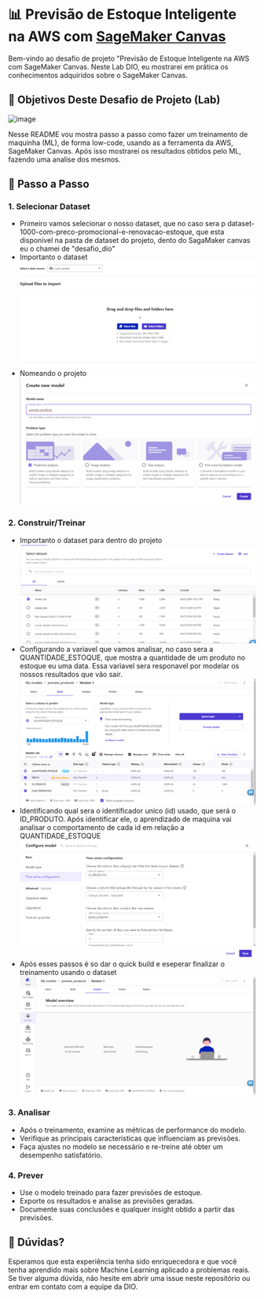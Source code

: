 # 📊 Previsão de Estoque Inteligente na AWS com [SageMaker Canvas](https://aws.amazon.com/pt/sagemaker/canvas/)

Bem-vindo ao desafio de projeto "Previsão de Estoque Inteligente na AWS com SageMaker Canvas. Neste Lab DIO, eu mostrarei em prática os conhecimentos adquiridos sobre o SageMaker Canvas.

## 🎯 Objetivos Deste Desafio de Projeto (Lab)

![image](https://github.com/digitalinnovationone/lab-aws-sagemaker-canvas-estoque/assets/730492/72f5c21f-5562-491e-aa42-2885a3184650)

Nesse README vou mostra passo a passo como fazer um treinamento de maquinha (ML), de forma low-code, usando as a ferramenta da AWS, SageMaker Canvas. Após isso mostrarei os resultados obtidos pelo ML, fazendo uma analise dos mesmos.


## 🚀 Passo a Passo

### 1. Selecionar Dataset

-  Primeiro vamos selecionar o nosso dataset, que no caso sera p dataset-1000-com-preco-promocional-e-renovacao-estoque, que esta disponivel na pasta de dataset do projeto, dento do SagaMaker canvas eu o chamei de "desafio_dio"
-  Importanto o dataset
  ![image](https://github.com/Caio-Henriquee/lab-aws-sagemaker-canvas-estoque/blob/main/img/Captura%20de%20tela%202024-06-27%20225554.png?raw=true)
-  Nomeando o projeto
  ![image](https://github.com/Caio-Henriquee/lab-aws-sagemaker-canvas-estoque/blob/main/img/Captura%20de%20tela%202024-06-27%20225639.png)


### 2. Construir/Treinar

-  Importanto o dataset para dentro do projeto
   ![image](https://github.com/Caio-Henriquee/lab-aws-sagemaker-canvas-estoque/blob/main/img/Captura%20de%20tela%202024-06-27%20225704.png?raw=true)
-  Configurando a variavel que vamos analisar, no caso sera a QUANTIDADE_ESTOQUE, que mostra a quantidade de um produto no estoque eu uma data. Essa variavel sera responavel por modelar os nossos resultados que vão sair.
   ![image](https://github.com/Caio-Henriquee/lab-aws-sagemaker-canvas-estoque/blob/main/img/Captura%20de%20tela%202024-06-27%20231422.png?raw=true)
-  Identificando qual sera o identificador unico (id) usado, que será o ID_PRODUTO. Após identificar ele, o aprendizado de maquina vai analisar o comportamento de cada id em relação a QUANTIDADE_ESTOQUE
   ![image](https://github.com/Caio-Henriquee/lab-aws-sagemaker-canvas-estoque/blob/main/img/Captura%20de%20tela%202024-06-27%20231449.png?raw=true)
-  Após esses passos é so dar o quick build e eseperar finalizar o treinamento usando o dataset
   ![image](https://github.com/Caio-Henriquee/lab-aws-sagemaker-canvas-estoque/blob/main/img/Captura%20de%20tela%202024-06-27%20231521.png?raw=true)

### 3. Analisar

-   Após o treinamento, examine as métricas de performance do modelo.
-   Verifique as principais características que influenciam as previsões.
-   Faça ajustes no modelo se necessário e re-treine até obter um desempenho satisfatório.

### 4. Prever

-   Use o modelo treinado para fazer previsões de estoque.
-   Exporte os resultados e analise as previsões geradas.
-   Documente suas conclusões e qualquer insight obtido a partir das previsões.

## 🤔 Dúvidas?

Esperamos que esta experiência tenha sido enriquecedora e que você tenha aprendido mais sobre Machine Learning aplicado a problemas reais. Se tiver alguma dúvida, não hesite em abrir uma issue neste repositório ou entrar em contato com a equipe da DIO.
